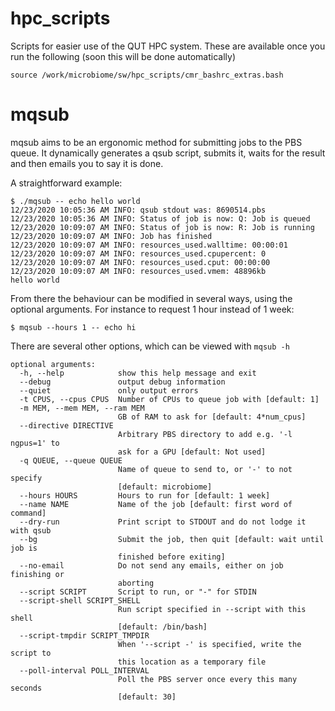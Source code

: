 # hpc_scripts
Scripts for easier use of the QUT HPC system. These are available once you run the following (soon this will be done automatically)
```
source /work/microbiome/sw/hpc_scripts/cmr_bashrc_extras.bash
```

# mqsub
mqsub aims to be an ergonomic method for submitting jobs to the PBS queue. It dynamically generates a qsub script, submits it, 
waits for the result and then emails you to say it is done.

A straightforward example:

```
$ ./mqsub -- echo hello world
12/23/2020 10:05:36 AM INFO: qsub stdout was: 8690514.pbs
12/23/2020 10:05:36 AM INFO: Status of job is now: Q: Job is queued
12/23/2020 10:09:07 AM INFO: Status of job is now: R: Job is running
12/23/2020 10:09:07 AM INFO: Job has finished
12/23/2020 10:09:07 AM INFO: resources_used.walltime: 00:00:01
12/23/2020 10:09:07 AM INFO: resources_used.cpupercent: 0
12/23/2020 10:09:07 AM INFO: resources_used.cput: 00:00:00
12/23/2020 10:09:07 AM INFO: resources_used.vmem: 48896kb
hello world
```

From there the behaviour can be modified in several ways, using the optional arguments. For instance to request 1 hour instead of 1 week:

```
$ mqsub --hours 1 -- echo hi
```

There are several other options, which can be viewed with `mqsub -h`
```
optional arguments:
  -h, --help            show this help message and exit
  --debug               output debug information
  --quiet               only output errors
  -t CPUS, --cpus CPUS  Number of CPUs to queue job with [default: 1]
  -m MEM, --mem MEM, --ram MEM
                        GB of RAM to ask for [default: 4*num_cpus]
  --directive DIRECTIVE
                        Arbitrary PBS directory to add e.g. '-l ngpus=1' to
                        ask for a GPU [default: Not used]
  -q QUEUE, --queue QUEUE
                        Name of queue to send to, or '-' to not specify
                        [default: microbiome]
  --hours HOURS         Hours to run for [default: 1 week]
  --name NAME           Name of the job [default: first word of command]
  --dry-run             Print script to STDOUT and do not lodge it with qsub
  --bg                  Submit the job, then quit [default: wait until job is
                        finished before exiting]
  --no-email            Do not send any emails, either on job finishing or
                        aborting
  --script SCRIPT       Script to run, or "-" for STDIN
  --script-shell SCRIPT_SHELL
                        Run script specified in --script with this shell
                        [default: /bin/bash]
  --script-tmpdir SCRIPT_TMPDIR
                        When '--script -' is specified, write the script to
                        this location as a temporary file
  --poll-interval POLL_INTERVAL
                        Poll the PBS server once every this many seconds
                        [default: 30]
```
